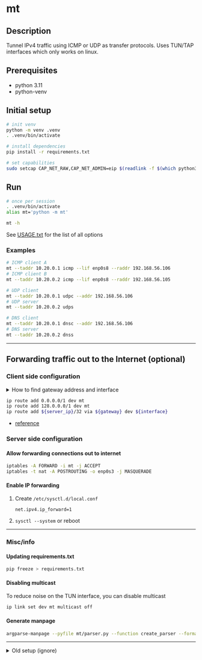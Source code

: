 # mt

## Description

Tunnel IPv4 traffic using ICMP or UDP as transfer protocols.
Uses TUN/TAP interfaces which only works on linux.

## Prerequisites

- python 3.11
- python-venv

## Initial setup

```sh
# init venv
python -m venv .venv
. .venv/bin/activate

# install dependencies
pip install -r requirements.txt

# set capabilities
sudo setcap CAP_NET_RAW,CAP_NET_ADMIN=eip $(readlink -f $(which python3.11))
```

## Run

```sh
# once per session
. .venv/bin/activate
alias mt='python -m mt'

mt -h
```

See [USAGE.txt](USAGE.txt) for the list of all options

### Examples

```sh
# ICMP client A
mt --taddr 10.20.0.1 icmp --lif enp0s8 --raddr 192.168.56.106
# ICMP client B
mt --taddr 10.20.0.2 icmp --lif enp0s8 --raddr 192.168.56.105

# UDP client
mt --taddr 10.20.0.1 udpc --addr 192.168.56.106
# UDP server
mt --taddr 10.20.0.2 udps

# DNS client
mt --taddr 10.20.0.1 dnsc --addr 192.168.56.106
# DNS server
mt --taddr 10.20.0.2 dnss
```

---

## Forwarding traffic out to the Internet (optional)

### Client side configuration

<details>
<summary>How to find gateway address and interface</summary>

```sh
ip r l default
```

example output:

> default via 10.0.2.2 dev enp0s3 proto dhcp src 10.0.2.15 metric 100

- gateway: `10.0.2.2` 
- interface: `enp0s3`
</details>

```sh
ip route add 0.0.0.0/1 dev mt
ip route add 128.0.0.0/1 dev mt
ip route add ${server_ip}/32 via ${gateway} dev ${interface}
```

- [reference](https://www.wireguard.com/netns/#the-classic-solutions)

### Server side configuration

#### Allow forwarding connections out to internet

```sh
iptables -A FORWARD -i mt -j ACCEPT
iptables -t nat -A POSTROUTING -o enp0s3 -j MASQUERADE
```

#### Enable IP forwarding

1. Create `/etc/sysctl.d/local.conf`
    ```properties
    net.ipv4.ip_forward=1
    ```
2. `sysctl --system` or reboot

---

### Misc/info

#### Updating requirements.txt

```sh
pip freeze > requirements.txt
```

#### Disabling multicast

To reduce noise on the TUN interface, you can disable multicast
```sh
ip link set dev mt multicast off
```

#### Generate manpage

```sh
argparse-manpage --pyfile mt/parser.py --function create_parser --format single-commands-section | man -l -
```

---

<details>
<summary>Old setup (ignore)</summary>

## Manual TUN Setup (info)

### Setup

```sh
#!/bin/bash
# run as root
set -e

ip tuntap add dev mt mode tun user tera
ip address add dev mt 10.20.0.1/24
ip link set dev mt mtu 1500
ip link set dev mt multicast off
ip link set dev mt up
```

### Cleanup

```sh
ip link del dev mt
```

</details>
